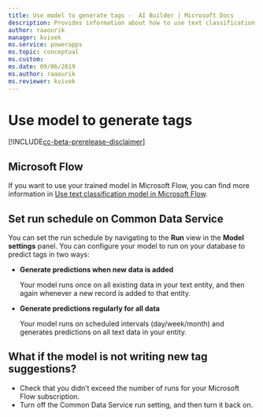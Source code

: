 ```yaml
---
title: Use model to generate tags -  AI Builder | Microsoft Docs
description: Provides information about how to use text classification model–generated tags, and some troubleshooting information
author: raaourik 
manager: kvivek
ms.service: powerapps
ms.topic: conceptual
ms.custom: 
ms.date: 09/06/2019
ms.author: raaourik 
ms.reviewer: kvivek
---
```


# Use model to generate tags

[!INCLUDE[cc-beta-prerelease-disclaimer](./includes/cc-beta-prerelease-disclaimer.md)]

## Microsoft Flow

If you want to use your trained model in Microsoft Flow, you can find more information in [Use text classification model in Microsoft Flow](text-classification-model-in-flow.md).

## Set run schedule on Common Data Service

You can set the run schedule by navigating to the **Run** view in the **Model settings** panel. You can configure your model to run on your database to predict tags in two ways:

- **Generate predictions when new data is added**

    Your model runs once on all existing data in your text entity, and then again whenever a new record is added to that entity.

- **Generate predictions regularly for all data**

    Your model runs on scheduled intervals (day/week/month) and generates predictions on all text data in your entity.

## What if the model is not writing new tag suggestions?

- Check that you didn’t exceed the number of runs for your Microsoft Flow subscription.
- Turn off the Common Data Service run setting, and then turn it back on.
